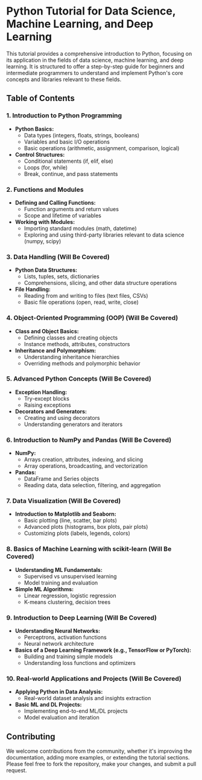# Python Tutorial for Data Science, Machine Learning, and Deep Learning

This tutorial provides a comprehensive introduction to Python, focusing on its application in the fields of data science, machine learning, and deep learning. It is structured to offer a step-by-step guide for beginners and intermediate programmers to understand and implement Python's core concepts and libraries relevant to these fields.

## Table of Contents

### 1. Introduction to Python Programming
- **Python Basics:**
  - Data types (integers, floats, strings, booleans)
  - Variables and basic I/O operations
  - Basic operations (arithmetic, assignment, comparison, logical)
- **Control Structures:**
  - Conditional statements (if, elif, else)
  - Loops (for, while)
  - Break, continue, and pass statements

### 2. Functions and Modules
- **Defining and Calling Functions:**
  - Function arguments and return values
  - Scope and lifetime of variables
- **Working with Modules:**
  - Importing standard modules (math, datetime)
  - Exploring and using third-party libraries relevant to data science (numpy, scipy)

### 3. Data Handling (Will Be Covered)
- **Python Data Structures:**
  - Lists, tuples, sets, dictionaries
  - Comprehensions, slicing, and other data structure operations
- **File Handling:**
  - Reading from and writing to files (text files, CSVs)
  - Basic file operations (open, read, write, close)

### 4. Object-Oriented Programming (OOP) (Will Be Covered)
- **Class and Object Basics:**
  - Defining classes and creating objects
  - Instance methods, attributes, constructors
- **Inheritance and Polymorphism:**
  - Understanding inheritance hierarchies
  - Overriding methods and polymorphic behavior

### 5. Advanced Python Concepts (Will Be Covered)
- **Exception Handling:**
  - Try-except blocks
  - Raising exceptions
- **Decorators and Generators:**
  - Creating and using decorators
  - Understanding generators and iterators

### 6. Introduction to NumPy and Pandas (Will Be Covered)
- **NumPy:**
  - Arrays creation, attributes, indexing, and slicing
  - Array operations, broadcasting, and vectorization
- **Pandas:**
  - DataFrame and Series objects
  - Reading data, data selection, filtering, and aggregation

### 7. Data Visualization (Will Be Covered)
- **Introduction to Matplotlib and Seaborn:**
  - Basic plotting (line, scatter, bar plots)
  - Advanced plots (histograms, box plots, pair plots)
  - Customizing plots (labels, legends, colors)

### 8. Basics of Machine Learning with scikit-learn (Will Be Covered)
- **Understanding ML Fundamentals:**
  - Supervised vs unsupervised learning
  - Model training and evaluation
- **Simple ML Algorithms:**
  - Linear regression, logistic regression
  - K-means clustering, decision trees

### 9. Introduction to Deep Learning (Will Be Covered)
- **Understanding Neural Networks:**
  - Perceptrons, activation functions
  - Neural network architecture
- **Basics of a Deep Learning Framework (e.g., TensorFlow or PyTorch):**
  - Building and training simple models
  - Understanding loss functions and optimizers

### 10. Real-world Applications and Projects (Will Be Covered)
- **Applying Python in Data Analysis:**
  - Real-world dataset analysis and insights extraction
- **Basic ML and DL Projects:**
  - Implementing end-to-end ML/DL projects
  - Model evaluation and iteration

## Contributing

We welcome contributions from the community, whether it's improving the documentation, adding more examples, or extending the tutorial sections. Please feel free to fork the repository, make your changes, and submit a pull request.

